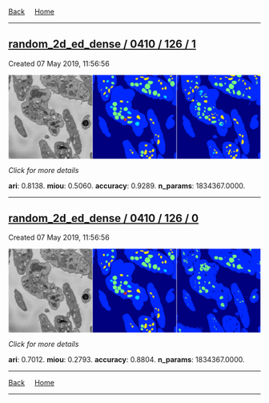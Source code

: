 
[Back](..)&nbsp;&nbsp;&nbsp;&nbsp;&nbsp;[Home](https://leapmanlab.github.io/snapshots)

---

<div class="summary"><a href="1"><h2>random_2d_ed_dense / 0410 / 126 / 1</h2></a><p>Created 07 May 2019, 11:56:56
</p><a href="1"><img src="1/media/summary.png" align="center"></a><p>
<i>Click for more details</i>
</p></div>

**ari**: 0.8138. **miou**: 0.5060. **accuracy**: 0.9289. **n_params**: 1834367.0000. 

---

<div class="summary"><a href="0"><h2>random_2d_ed_dense / 0410 / 126 / 0</h2></a><p>Created 07 May 2019, 11:56:56
</p><a href="0"><img src="0/media/summary.png" align="center"></a><p>
<i>Click for more details</i>
</p></div>

**ari**: 0.7012. **miou**: 0.2793. **accuracy**: 0.8804. **n_params**: 1834367.0000. 

---

[Back](..)&nbsp;&nbsp;&nbsp;&nbsp;&nbsp;[Home](https://leapmanlab.github.io/snapshots)

---